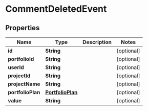 
# CommentDeletedEvent

## Properties
Name | Type | Description | Notes
------------ | ------------- | ------------- | -------------
**id** | **String** |  |  [optional]
**portfolioId** | **String** |  |  [optional]
**userId** | **String** |  |  [optional]
**projectId** | **String** |  |  [optional]
**projectName** | **String** |  |  [optional]
**portfolioPlan** | [**PortfolioPlan**](PortfolioPlan.md) |  |  [optional]
**value** | **String** |  |  [optional]




